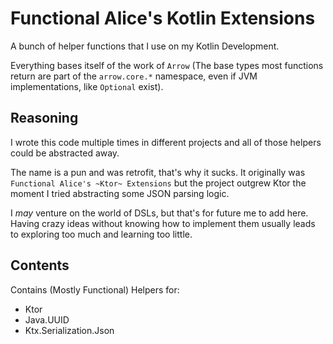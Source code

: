 # Functional Alice's Kotlin Extensions
A bunch of helper functions that I use on my Kotlin Development.

Everything bases itself of the work of `Arrow` (The base types most functions return are part of the `arrow.core.*` namespace, even if JVM implementations, like `Optional` exist).

Reasoning
--
I wrote this code multiple times in different projects and all of those helpers could be abstracted away.

The name is a pun and was retrofit, that's why it sucks. It originally was `Functional Alice's ~Ktor~ Extensions` but the project outgrew Ktor the moment I tried abstracting some JSON parsing logic.

I *may* venture on the world of DSLs, but that's for future me to add here. Having crazy ideas without knowing how to implement them usually leads to exploring too much and learning too little.

Contents
--
Contains (Mostly Functional) Helpers for:
- Ktor
- Java.UUID
- Ktx.Serialization.Json
